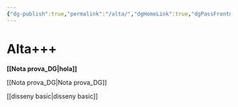 ```yaml
---
{"dg-publish":true,"permalink":"/alta/","dgHomeLink":true,"dgPassFrontmatter":false}
---
```



# Alta+++


**[[Nota prova_DG|hola]]**



[[Nota prova_DG|Nota prova_DG]]

[[disseny basic|disseny basic]]
